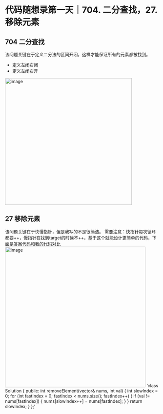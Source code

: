 # 代码随想录第一天｜704. 二分查找，27. 移除元素
## 704 二分查找
该问题关键在于定义二分法的区间开闭，这样才能保证所有的元素都被找到。
- 定义左闭右闭
- 定义左闭右开
<img width="415" alt="image" src="https://github.com/hbxysch/hbxysch.github.io/assets/50912459/0f4cb9e1-615c-4a2e-bf31-ed80f3fa9f06">

## 27 移除元素
该问题关键在于快慢指针，但是我写的不是很简洁。
需要注意：快指针每次循环都要++，慢指针在找到target的时候不++，基于这个就能设计更简单的代码，下面是答案代码和我的代码对比
<img width="460" alt="image" src="https://github.com/hbxysch/hbxysch.github.io/assets/50912459/10ac8f60-56f1-43de-9fda-9c4b4b5f2746">
‘class Solution {
public:
    int removeElement(vector<int>& nums, int val) {
        int slowIndex = 0;
        for (int fastIndex = 0; fastIndex < nums.size(); fastIndex++) {
            if (val != nums[fastIndex]) {
                nums[slowIndex++] = nums[fastIndex];
            }
        }
        return slowIndex;
    }
};’
